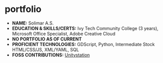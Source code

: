# portfolio

- **NAME:** Solimar A.S.
- **EDUCATION & SKILLS/CERTS:** Ivy Tech Community College (3 years), Microsoft Office Specialist, Adobe Creative Cloud
- **NO PORTFOLIO AS OF CURRENT**
- **PROFICIENT TECHNOLOGIES:** GDScript, Python, Intermediate Stock HTML/CSS/JS, XML/YAML, SQL
- **FOSS CONTRIBUTIONS:** [Unitystation](https://github.com/unitystation/unitystation)
